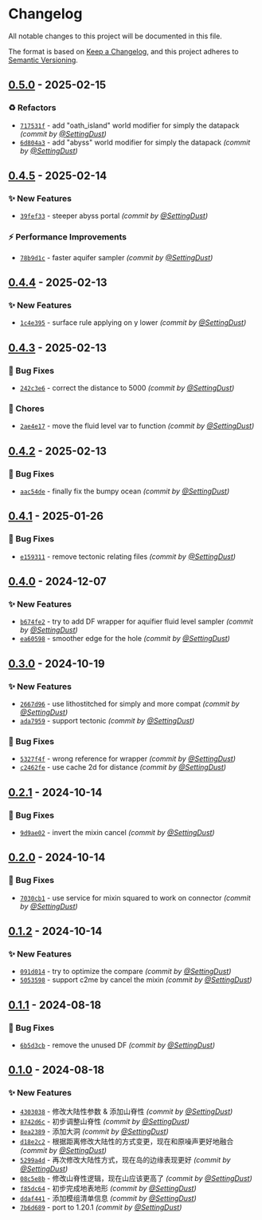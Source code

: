 # Changelog
All notable changes to this project will be documented in this file.

The format is based on [Keep a Changelog](https://keepachangelog.com/en/1.0.0/),
and this project adheres to [Semantic Versioning](https://semver.org/spec/v2.0.0.html).

## [0.5.0] - 2025-02-15
### :recycle: Refactors
- [`717531f`](https://github.com/SettingDust/TheAbyss/commit/717531f01d72fa89f5a612af8ac4bb757d36b0ab) - add "oath_island" world modifier for simply the datapack *(commit by [@SettingDust](https://github.com/SettingDust))*
- [`6d804a3`](https://github.com/SettingDust/TheAbyss/commit/6d804a37565cf4d0a193e41bc1b7938ce1f9ee69) - add "abyss" world modifier for simply the datapack *(commit by [@SettingDust](https://github.com/SettingDust))*


## [0.4.5] - 2025-02-14
### :sparkles: New Features
- [`39fef33`](https://github.com/SettingDust/TheAbyss/commit/39fef3314da902c49554734248b96f6a4f9c61d3) - steeper abyss portal *(commit by [@SettingDust](https://github.com/SettingDust))*

### :zap: Performance Improvements
- [`78b9d1c`](https://github.com/SettingDust/TheAbyss/commit/78b9d1cb3c28c5333dc96b9c6e5e1c431484373e) - faster aquifer sampler *(commit by [@SettingDust](https://github.com/SettingDust))*


## [0.4.4] - 2025-02-13
### :sparkles: New Features
- [`1c4e395`](https://github.com/SettingDust/TheAbyss/commit/1c4e3955067f12e8ce21481bac961d78979d190b) - surface rule applying on y lower *(commit by [@SettingDust](https://github.com/SettingDust))*


## [0.4.3] - 2025-02-13
### :bug: Bug Fixes
- [`242c3e6`](https://github.com/SettingDust/TheAbyss/commit/242c3e650bbc3f91be04e89c173a47b18c663488) - correct the distance to 5000 *(commit by [@SettingDust](https://github.com/SettingDust))*

### :wrench: Chores
- [`2ae4e17`](https://github.com/SettingDust/TheAbyss/commit/2ae4e1700b9b59867427d676882d90df64fad3ba) - move the fluid level var to function *(commit by [@SettingDust](https://github.com/SettingDust))*


## [0.4.2] - 2025-02-13
### :bug: Bug Fixes
- [`aac54de`](https://github.com/SettingDust/TheAbyss/commit/aac54de4d07b1a6f5dbd8371384c06c758db77ac) - finally fix the bumpy ocean *(commit by [@SettingDust](https://github.com/SettingDust))*


## [0.4.1] - 2025-01-26
### :bug: Bug Fixes
- [`e159311`](https://github.com/SettingDust/TheAbyss/commit/e15931129b3ffe9262fd972a47c9c11282d7c73b) - remove tectonic relating files *(commit by [@SettingDust](https://github.com/SettingDust))*


## [0.4.0] - 2024-12-07
### :sparkles: New Features
- [`b674fe2`](https://github.com/SettingDust/TheAbyss/commit/b674fe24e9098ddb0631607048260f8fa3737e3a) - try to add DF wrapper for aquifier fluid level sampler *(commit by [@SettingDust](https://github.com/SettingDust))*
- [`ea60598`](https://github.com/SettingDust/TheAbyss/commit/ea60598cb556bf1e3ae380171e385aec4c14ddbf) - smoother edge for the hole *(commit by [@SettingDust](https://github.com/SettingDust))*


## [0.3.0] - 2024-10-19
### :sparkles: New Features
- [`2667d96`](https://github.com/SettingDust/TheAbyss/commit/2667d962040d72c1ff164710c712a65b851910f6) - use lithostitched for simply and more compat *(commit by [@SettingDust](https://github.com/SettingDust))*
- [`ada7959`](https://github.com/SettingDust/TheAbyss/commit/ada7959adea1c6c9663b412098935c31115c9f67) - support tectonic *(commit by [@SettingDust](https://github.com/SettingDust))*

### :bug: Bug Fixes
- [`5327f4f`](https://github.com/SettingDust/TheAbyss/commit/5327f4f04ec717fb9826a301cd7473b636bb0d4a) - wrong reference for wrapper *(commit by [@SettingDust](https://github.com/SettingDust))*
- [`c2462fe`](https://github.com/SettingDust/TheAbyss/commit/c2462fe82c0b90c71564271e5628e07300e04306) - use cache 2d for distance *(commit by [@SettingDust](https://github.com/SettingDust))*


## [0.2.1] - 2024-10-14
### :bug: Bug Fixes
- [`9d9ae02`](https://github.com/SettingDust/TheAbyss/commit/9d9ae02caaff87051fb2be661798e1cbe9f6b7fe) - invert the mixin cancel *(commit by [@SettingDust](https://github.com/SettingDust))*


## [0.2.0] - 2024-10-14
### :bug: Bug Fixes
- [`7030cb1`](https://github.com/SettingDust/TheAbyss/commit/7030cb10ea45ec8e7eff709b2533abce6d8b64d3) - use service for mixin squared to work on connector *(commit by [@SettingDust](https://github.com/SettingDust))*


## [0.1.2] - 2024-10-14
### :sparkles: New Features
- [`091d014`](https://github.com/SettingDust/TheAbyss/commit/091d014494af61d75436af131f024ca806634a8f) - try to optimize the compare *(commit by [@SettingDust](https://github.com/SettingDust))*
- [`5053598`](https://github.com/SettingDust/TheAbyss/commit/5053598d007e3fc77511e2f4483462eb6f9bf20d) - support c2me by cancel the mixin *(commit by [@SettingDust](https://github.com/SettingDust))*


## [0.1.1] - 2024-08-18
### :bug: Bug Fixes
- [`6b5d3cb`](https://github.com/SettingDust/TheAbyss/commit/6b5d3cb21b20c91cd97015c6516de251ffa1ea7e) - remove the unused DF *(commit by [@SettingDust](https://github.com/SettingDust))*


## [0.1.0] - 2024-08-18
### :sparkles: New Features
- [`4303038`](https://github.com/SettingDust/TheAbyss/commit/4303038d698cef143e669880cb1127c0cd9db4ad) - 修改大陆性参数 & 添加山脊性 *(commit by [@SettingDust](https://github.com/SettingDust))*
- [`8742d6c`](https://github.com/SettingDust/TheAbyss/commit/8742d6cd7658b4069564ae5a0361752f2dd522f1) - 初步调整山脊性 *(commit by [@SettingDust](https://github.com/SettingDust))*
- [`8ea2389`](https://github.com/SettingDust/TheAbyss/commit/8ea23897f6b663bf6f080b5d639a9eee1f336a76) - 添加大洞 *(commit by [@SettingDust](https://github.com/SettingDust))*
- [`d18e2c2`](https://github.com/SettingDust/TheAbyss/commit/d18e2c23acf0cb9bf13b136d55ef49b309347bbd) - 根据距离修改大陆性的方式变更，现在和原噪声更好地融合 *(commit by [@SettingDust](https://github.com/SettingDust))*
- [`5299a4d`](https://github.com/SettingDust/TheAbyss/commit/5299a4daac4b8d1f4d33c4b3778451ce59e71335) - 再次修改大陆性方式，现在岛的边缘表现更好 *(commit by [@SettingDust](https://github.com/SettingDust))*
- [`08c5e8b`](https://github.com/SettingDust/TheAbyss/commit/08c5e8b88df416a6191f294a82d8019a9c9fe13d) - 修改山脊性逻辑，现在山应该更高了 *(commit by [@SettingDust](https://github.com/SettingDust))*
- [`f85dc64`](https://github.com/SettingDust/TheAbyss/commit/f85dc6444bb70ec2d2ace25e51454156519b9420) - 初步完成地表地形 *(commit by [@SettingDust](https://github.com/SettingDust))*
- [`ddaf441`](https://github.com/SettingDust/TheAbyss/commit/ddaf441995c922df0ba38fbe47629c19c843c15a) - 添加模组清单信息 *(commit by [@SettingDust](https://github.com/SettingDust))*
- [`7b6d689`](https://github.com/SettingDust/TheAbyss/commit/7b6d68913066f1762f5fe92fa7a77b07b5c3de35) - port to 1.20.1 *(commit by [@SettingDust](https://github.com/SettingDust))*

[0.1.0]: https://github.com/SettingDust/TheAbyss/compare/0.0.0...0.1.0
[0.1.1]: https://github.com/SettingDust/TheAbyss/compare/0.1.0...0.1.1
[0.1.2]: https://github.com/SettingDust/TheAbyss/compare/0.1.1...0.1.2
[0.2.0]: https://github.com/SettingDust/TheAbyss/compare/0.1.2...0.2.0
[0.2.1]: https://github.com/SettingDust/TheAbyss/compare/0.2.0...0.2.1
[0.3.0]: https://github.com/SettingDust/TheAbyss/compare/0.2.1...0.3.0
[0.4.0]: https://github.com/SettingDust/TheAbyss/compare/0.3.0...0.4.0
[0.4.1]: https://github.com/SettingDust/TheAbyss/compare/0.4.0...0.4.1
[0.4.2]: https://github.com/SettingDust/TheAbyss/compare/0.4.1...0.4.2
[0.4.3]: https://github.com/SettingDust/TheAbyss/compare/0.4.2...0.4.3
[0.4.4]: https://github.com/SettingDust/TheAbyss/compare/0.4.3...0.4.4
[0.4.5]: https://github.com/SettingDust/TheAbyss/compare/0.4.4...0.4.5
[0.5.0]: https://github.com/SettingDust/TheAbyss/compare/0.4.5...0.5.0
